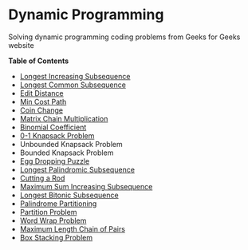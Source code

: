 # Dynamic Programming
Solving dynamic programming coding problems from Geeks for Geeks website

**Table of Contents**

* [Longest Increasing Subsequence](http://www.geeksforgeeks.org/dynamic-programming-set-3-longest-increasing-subsequence/)
* [Longest Common Subsequence](http://www.geeksforgeeks.org/dynamic-programming-set-4-longest-common-subsequence/)
* [Edit Distance](http://www.geeksforgeeks.org/dynamic-programming-set-5-edit-distance/)
* [Min Cost Path](http://www.geeksforgeeks.org/dynamic-programming-set-6-min-cost-path/)
* [Coin Change](http://www.geeksforgeeks.org/dynamic-programming-set-7-coin-change/)
* [Matrix Chain Multiplication](http://www.geeksforgeeks.org/dynamic-programming-set-8-matrix-chain-multiplication/)
* [Binomial Coefficient](http://www.geeksforgeeks.org/dynamic-programming-set-9-binomial-coefficient/)
* [0-1 Knapsack Problem](http://www.geeksforgeeks.org/dynamic-programming-set-10-0-1-knapsack-problem/)
* Unbounded Knapsack Problem
* Bounded Knapsack Problem
* [Egg Dropping Puzzle](http://www.geeksforgeeks.org/dynamic-programming-set-11-egg-dropping-puzzle/)
* [Longest Palindromic Subsequence](http://www.geeksforgeeks.org/dynamic-programming-set-12-longest-palindromic-subsequence/)
* [Cutting a Rod](http://www.geeksforgeeks.org/dynamic-programming-set-13-cutting-a-rod/)
* [Maximum Sum Increasing Subsequence](http://www.geeksforgeeks.org/dynamic-programming-set-14-maximum-sum-increasing-subsequence/)
* [Longest Bitonic Subsequence](http://www.geeksforgeeks.org/dynamic-programming-set-15-longest-bitonic-subsequence/)
* [Palindrome Partitioning](http://www.geeksforgeeks.org/dynamic-programming-set-17-palindrome-partitioning/)
* [Partition Problem](http://www.geeksforgeeks.org/dynamic-programming-set-18-partition-problem/)
* [Word Wrap Problem](http://www.geeksforgeeks.org/dynamic-programming-set-18-word-wrap/)
* [Maximum Length Chain of Pairs](http://www.geeksforgeeks.org/dynamic-programming-set-20-maximum-length-chain-of-pairs/)
* [Box Stacking Problem](http://www.geeksforgeeks.org/dynamic-programming-set-21-box-stacking-problem/gi)